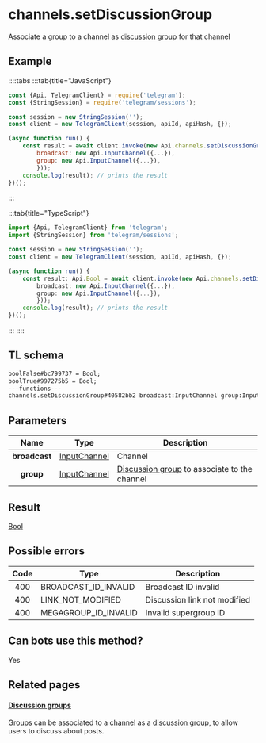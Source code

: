 # channels.setDiscussionGroup

Associate a group to a channel as [discussion group](https://core.telegram.org/api/discussion) for that channel

## Example

::::tabs
:::tab{title="JavaScript"}

```js
const {Api, TelegramClient} = require('telegram');
const {StringSession} = require('telegram/sessions');

const session = new StringSession('');
const client = new TelegramClient(session, apiId, apiHash, {});

(async function run() {
    const result = await client.invoke(new Api.channels.setDiscussionGroup({
		broadcast: new Api.InputChannel({...}),
		group: new Api.InputChannel({...}),
		}));
    console.log(result); // prints the result
})();

```

:::

:::tab{title="TypeScript"}

```ts
import {Api, TelegramClient} from 'telegram';
import {StringSession} from 'telegram/sessions';

const session = new StringSession('');
const client = new TelegramClient(session, apiId, apiHash, {});

(async function run() {
    const result: Api.Bool = await client.invoke(new Api.channels.setDiscussionGroup({
		broadcast: new Api.InputChannel({...}),
		group: new Api.InputChannel({...}),
		}));
    console.log(result); // prints the result
})();

```

:::
::::

## TL schema

```txt
boolFalse#bc799737 = Bool;
boolTrue#997275b5 = Bool;
---functions---
channels.setDiscussionGroup#40582bb2 broadcast:InputChannel group:InputChannel = Bool;
```

## Parameters

|     Name      | Type                                                        | Description                                                                              |
| :-----------: | ----------------------------------------------------------- | ---------------------------------------------------------------------------------------- |
| **broadcast** | [InputChannel](https://core.telegram.org/type/InputChannel) | Channel                                                                                  |
|   **group**   | [InputChannel](https://core.telegram.org/type/InputChannel) | [Discussion group](https://core.telegram.org/api/discussion) to associate to the channel |

## Result

[Bool](https://core.telegram.org/type/Bool)

## Possible errors

| Code | Type                 | Description                  |
| :--: | -------------------- | ---------------------------- |
| 400  | BROADCAST_ID_INVALID | Broadcast ID invalid         |
| 400  | LINK_NOT_MODIFIED    | Discussion link not modified |
| 400  | MEGAGROUP_ID_INVALID | Invalid supergroup ID        |

## Can bots use this method?

Yes

## Related pages

#### [Discussion groups](https://core.telegram.org/api/discussion)

[Groups](https://core.telegram.org/api/channel) can be associated to a [channel](https://core.telegram.org/api/channel) as a [discussion group](https://telegram.org/blog/privacy-discussions-web-bots), to allow users to discuss about posts.
